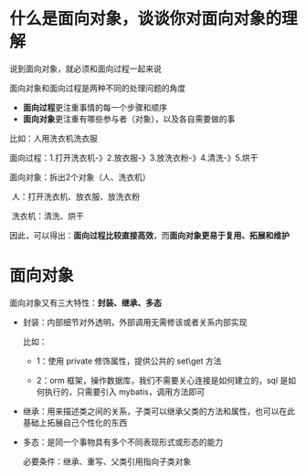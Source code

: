 # 什么是面向对象，谈谈你对面向对象的理解

说到面向对象，就必须和面向过程一起来说

面向对象和面向过程是两种不同的处理问题的角度

- **面向过程**更注重事情的每一个步骤和顺序
- **面向对象**更注重有哪些参与者（对象），以及各自需要做的事



比如：人用洗衣机洗衣服

面向过程：1.打开洗衣机-》2.放衣服-》3.放洗衣粉-》4.清洗-》5.烘干

面向对象：拆出2个对象（人、洗衣机）

​		   人：打开洗衣机、放衣服、放洗衣粉

​		   洗衣机：清洗、烘干

因此，可以得出：**面向过程比较直接高效**，而**面向对象更易于复用、拓展和维护**



# 面向对象

面向对象又有三大特性：**封装、继承、多态**



- 封装：内部细节对外透明，外部调用无需修该或者关系内部实现

  比如：

  - 1：使用 private 修饰属性，提供公共的 set\get 方法

  - 2：orm 框架，操作数据库，我们不需要关心连接是如何建立的，sql 是如何执行的，只需要引入 mybatis，调用方法即可 	


- 继承：用来描述类之间的关系，子类可以继承父类的方法和属性，也可以在此基础上拓展自己个性化的东西



- 多态：是同一个事物具有多个不同表现形式或形态的能力

  必要条件：继承、重写、父类引用指向子类对象